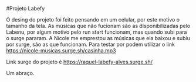 #Projeto Labefy

O desing do projeto foi feito pensando em um celular, por este motivo o tamanho da tela.
As músicas que não fucionam são as disponibilizadas pelo Labenu, por algum motivo pelo run start funcionam, mas quando subi para o surge pararam.
A Nicole me emprestou as músicas que ela baixou e subiu por surge, são as que funcionam. 
Para testar por podem utilizar o link https://nicole-musicas.surge.sh/casinha.mp3

Link surge do projeto é https://raquel-labefy-alves.surge.sh/

Um abraço.